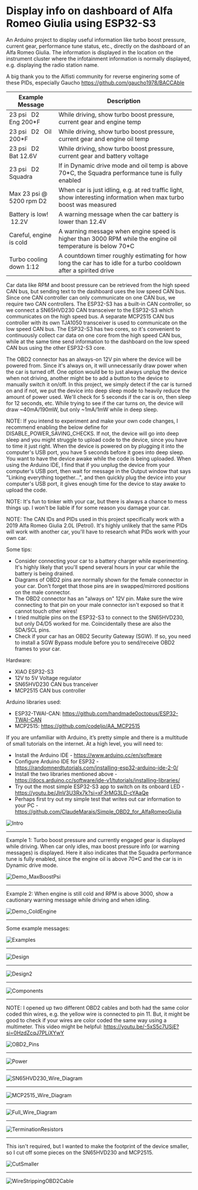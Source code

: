 # Display info on dashboard of Alfa Romeo Giulia using ESP32-S3
 
An Arduino project to display useful information like turbo boost pressure, current gear, performance tune status, etc., directly on the dashboard of an Alfa Romeo Giulia. The information is displayed in the location on the instrument cluster where the infotainment information is normally displayed, e.g. displaying the radio station name.

A big thank you to the Alfisti community for reverse enginering some of these PIDs, especially Gaucho https://github.com/gaucho1978/BACCAble


| Example Message                   | Description                                                                                                        |
|-----------------------------------|--------------------------------------------------------------------------------------------------------------------|
| 23 psi &nbsp; D2 &nbsp; Eng 200*F | While driving, show turbo boost pressure, current gear and engine temp                                             |
| 23 psi &nbsp; D2 &nbsp; Oil 200*F | While driving, show turbo boost pressure, current gear and engine oil temp                                         |
| 23 psi &nbsp; D2 &nbsp; Bat 12.6V | While driving, show turbo boost pressure, current gear and battery voltage                                         |
| 23 psi &nbsp; D2 &nbsp; Squadra   | If in Dynamic drive mode and oil temp is above 70*C, the Squadra performance tune is fully enabled                 |
| Max 23 psi @ 5200 rpm D2          | When car is just idling, e.g. at red traffic light, show interesting information when max turbo boost was measured |
| Battery is low! &nbsp;12.2V       | A warning message when the car battery is lower than 12.4V                                                         |
| Careful, engine is cold           | A warning message when engine speed is higher than 3000 RPM while the engine oil temperature is below 70*C         |
| Turbo cooling down 1:12           | A countdown timer roughly estimating for how long the car has to idle for a turbo cooldown after a spirited drive  |

Car data like RPM and boost pressure can be retrieved from the high speed CAN bus, but sending text to the dashboard uses the low speed CAN bus. Since one CAN controller can only communicate on one CAN bus, we require two CAN controllers. The ESP32-S3 has a built-in CAN controller, so we connect a SN65HVD230 CAN transceiver to the ESP32-S3 which communicates on the high speed bus. A separate MCP2515 CAN bus controller with its own TJA1050 transceiver is used to communicate on the low speed CAN bus. The ESP32-S3 has two cores, so it's convenient to continuously collect car data on one core from the high speed CAN bus, while at the same time send information to the dashboard on the low speed CAN bus using the other ESP32-S3 core.

The OBD2 connector has an always-on 12V pin where the device will be powered from. Since it's always on, it will unnecessarily draw power when the car is turned off. One option would be to just always unplug the device when not driving, another might be to add a button to the device to manually switch it on/off. In this project, we simply detect if the car is turned on and if not, we put the device into deep sleep mode to heavily reduce the amount of power used. We'll check for 5 seconds if the car is on, then sleep for 12 seconds, etc. While trying to see if the car turns on, the device will draw ~40mA/190mW, but only ~1mA/1mW while in deep sleep.

NOTE: If you intend to experiment and make your own code changes, I recommend enabling the below define for DISABLE_POWER_SAVING_CHECKS. If not, the device will go into deep sleep and you might struggle to upload code to the device, since you have to time it just right. When the device is powered on by plugging it into the computer's USB port, you have 5 seconds before it goes into deep sleep. You want to have the device awake while the code is being uploaded. When using the Arduino IDE, I find that if you unplug the device from your computer's USB port, then wait for message in the Output window that says "Linking everything together...", and then quickly plug the device into your computer's USB port, it gives enough time for the device to stay awake to upload the code.

NOTE: It's fun to tinker with your car, but there is always a chance to mess things up. I won't be liable if for some reason you damage your car.

NOTE: The CAN IDs and PIDs used in this project specifically work with a 2019 Alfa Romeo Giulia 2.0L (Petrol). It's highly unlikely that the same PIDs will work with another car, you'll have to research what PIDs work with your own car.

Some tips:

 - Consider connecting your car to a battery charger while experimenting. It's highly likely that you'll spend several hours in your car while the battery is being drained.
 - Diagrams of OBD2 pins are normally shown for the female connector in your car. Don't forget that those pins are in swapped/mirrored positions on the male connector.
 - The OBD2 connector has an "always on" 12V pin. Make sure the wire connecting to that pin on your male connector isn't exposed so that it cannot touch other wires!
 - I tried multiple pins on the ESP32-S3 to connect to the SN65HVD230, but only D4/D5 worked for me. Coincidentally these are also the SDA/SCL pins.
 - Check if your car has an OBD2 Security Gateway (SGW). If so, you need to install a SGW Bypass module before you to send/receive OBD2 frames to your car.

Hardware:
 - XIAO ESP32-S3
 - 12V to 5V Voltage regulator
 - SN65HVD230 CAN bus tranceiver
 - MCP2515 CAN bus controller


Arduino libraries used:
 - ESP32-TWAI-CAN: https://github.com/handmade0octopus/ESP32-TWAI-CAN
 - MCP2515: https://github.com/codeljo/AA_MCP2515

If you are unfamiliar with Arduino, it’s pretty simple and there is a multitude of small tutorials on the internet. At a high level, you will need to:
-	Install the Arduino IDE - https://www.arduino.cc/en/software
-	Configure Arduino IDE for ESP32 - https://randomnerdtutorials.com/installing-esp32-arduino-ide-2-0/
-	Install the two libraries mentioned above - https://docs.arduino.cc/software/ide-v1/tutorials/installing-libraries/
-	Try out the most simple ESP32-S3 app to switch on its onboard LED - https://youtu.be/JlnV3U3Rx7k?si=xF3rMG3LD-cYAaQe
-	Perhaps first try out my simple test that writes out car information to your PC - https://github.com/ClaudeMarais/Simple_OBD2_for_AlfaRomeoGiulia


![Intro](https://github.com/ClaudeMarais/AlfaRomeoGiulia_DashboardInfo_ESP32-S3/blob/main/Images/Intro.jpg?raw=true)

--------------------------------

Example 1: Turbo boost pressure and currently engaged gear is displayed while driving. When car only idles, max boost pressure info (or warning messages) is displayed. Here it also indicates that the Squadra performance tune is fully enabled, since the engine oil is above 70*C and the car is in Dynamic drive mode.

![Demo_MaxBoostPsi](https://github.com/ClaudeMarais/AlfaRomeoGiulia_DashboardInfo_ESP32-S3/blob/main/Images/Demo_MaxBoostPsi_320p.gif?raw=true)

--------------------------------

Example 2: When engine is still cold and RPM is above 3000, show a cautionary warning message while driving and when idling.

![Demo_ColdEngine](https://github.com/ClaudeMarais/AlfaRomeoGiulia_DashboardInfo_ESP32-S3/blob/main/Images/Demo_ColdEngine_320p.gif?raw=true)

--------------------------------

Some example messages:

![Examples](https://github.com/ClaudeMarais/AlfaRomeoGiulia_DashboardInfo_ESP32-S3/blob/main/Images/Examples.jpg?raw=true)

--------------------------------

![Design](https://github.com/ClaudeMarais/AlfaRomeoGiulia_DashboardInfo_ESP32-S3/blob/main/Images/Design.jpg?raw=true)

--------------------------------

![Design2](https://github.com/ClaudeMarais/AlfaRomeoGiulia_DashboardInfo_ESP32-S3/blob/main/Images/Design2.jpg?raw=true)

--------------------------------

![Components](https://github.com/ClaudeMarais/AlfaRomeoGiulia_DashboardInfo_ESP32-S3/blob/main/Images/Components.jpg?raw=true)

--------------------------------

NOTE: I opened up two different OBD2 cables and both had the same color coded thin wires, e.g. the yellow wire is connected to pin 11. But, it might be good to check if your wires are color coded the same way using a multimeter. This video might be helpful: https://youtu.be/-5xS5c7USjE?si=0HzdZcqJ7PLiXYwY

![OBD2_Pins](https://github.com/ClaudeMarais/AlfaRomeoGiulia_DashboardInfo_ESP32-S3/blob/main/Images/OBD2_Pins.jpg?raw=true)

--------------------------------

![Power](https://github.com/ClaudeMarais/AlfaRomeoGiulia_DashboardInfo_ESP32-S3/blob/main/Images/Power.jpg?raw=true)

--------------------------------

![SN65HVD230_Wire_Diagram](https://github.com/ClaudeMarais/AlfaRomeoGiulia_DashboardInfo_ESP32-S3/blob/main/Images/SN65HVD230_Wire_Diagram.jpg?raw=true)

--------------------------------

![MCP2515_Wire_Diagram](https://github.com/ClaudeMarais/AlfaRomeoGiulia_DashboardInfo_ESP32-S3/blob/main/Images/MCP2515_Wire_Diagram.jpg?raw=true)

--------------------------------

![Full_Wire_Diagram](https://github.com/ClaudeMarais/AlfaRomeoGiulia_DashboardInfo_ESP32-S3/blob/main/Images/Full_Wire_Diagram.jpg?raw=true)

--------------------------------

![TerminationResistors](https://github.com/ClaudeMarais/AlfaRomeoGiulia_DashboardInfo_ESP32-S3/blob/main/Images/TerminationResistors.jpg?raw=true)

--------------------------------
This isn't required, but I wanted to make the footprint of the device smaller, so I cut off some pieces on the SN65HVD230 and MCP2515.

![CutSmaller](https://github.com/ClaudeMarais/AlfaRomeoGiulia_DashboardInfo_ESP32-S3/blob/main/Images/CutSmaller.jpg?raw=true)

--------------------------------

![WireStrippingOBD2Cable](https://github.com/ClaudeMarais/AlfaRomeoGiulia_DashboardInfo_ESP32-S3/blob/main/Images/WireStrippingOBD2Cable.jpg?raw=true)
